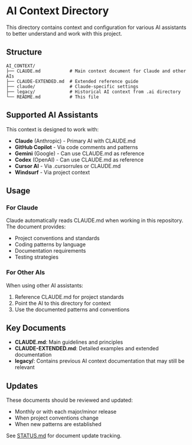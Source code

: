 # AI Context Directory

This directory contains context and configuration for various AI assistants to better understand and work with this project.

## Structure

```
AI_CONTEXT/
├── CLAUDE.md           # Main context document for Claude and other AIs
├── CLAUDE-EXTENDED.md  # Extended reference guide
├── claude/             # Claude-specific settings
├── legacy/             # Historical AI context from .ai directory
└── README.md           # This file
```

## Supported AI Assistants

This context is designed to work with:
- **Claude** (Anthropic) - Primary AI with CLAUDE.md
- **GitHub Copilot** - Via code comments and patterns
- **Gemini** (Google) - Can use CLAUDE.md as reference
- **Codex** (OpenAI) - Can use CLAUDE.md as reference
- **Cursor AI** - Via .cursorrules or CLAUDE.md
- **Windsurf** - Via project context

## Usage

### For Claude
Claude automatically reads CLAUDE.md when working in this repository. The document provides:
- Project conventions and standards
- Coding patterns by language
- Documentation requirements
- Testing strategies

### For Other AIs
When using other AI assistants:
1. Reference CLAUDE.md for project standards
2. Point the AI to this directory for context
3. Use the documented patterns and conventions

## Key Documents

- **CLAUDE.md**: Main guidelines and principles
- **CLAUDE-EXTENDED.md**: Detailed examples and extended documentation
- **legacy/**: Contains previous AI context documentation that may still be relevant

## Updates

These documents should be reviewed and updated:
- Monthly or with each major/minor release
- When project conventions change
- When new patterns are established

See [STATUS.md](../PROJECT_DOCS/STATUS.md) for document update tracking.